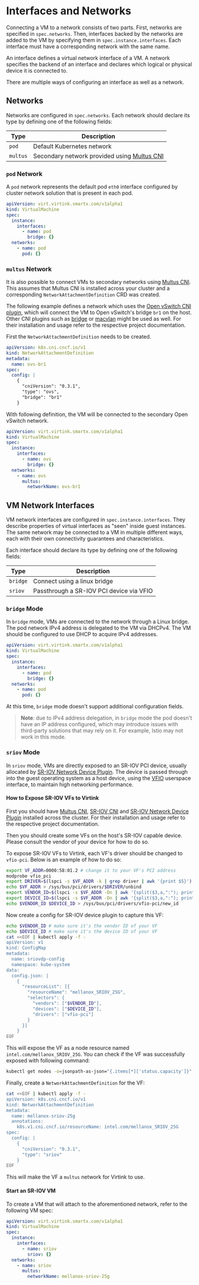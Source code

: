 # Interfaces and Networks

Connecting a VM to a network consists of two parts. First, networks are specified in `spec.networks`. Then, interfaces backed by the networks are added to the VM by specifying them in `spec.instance.interfaces`. Each interface must have a corresponding network with the same name.

An interface defines a virtual network interface of a VM. A network specifies the backend of an interface and declares which logical or physical device it is connected to.

There are multiple ways of configuring an interface as well as a network.

## Networks

Networks are configured in `spec.networks`. Each network should declare its type by defining one of the following fields:

| Type     | Description                                                                                       |
| -------- | ------------------------------------------------------------------------------------------------- |
| `pod`    | Default Kubernetes network                                                                        |
| `multus` | Secondary network provided using [Multus CNI](https://github.com/k8snetworkplumbingwg/multus-cni) |

### `pod` Network

A `pod` network represents the default pod `eth0` interface configured by cluster network solution that is present in each pod.

```yaml
apiVersion: virt.virtink.smartx.com/v1alpha1
kind: VirtualMachine
spec:
  instance:
    interfaces:
      - name: pod
        bridge: {}
  networks:
    - name: pod
      pod: {}
```

### `multus` Network

It is also possible to connect VMs to secondary networks using [Multus CNI](https://github.com/k8snetworkplumbingwg/multus-cni). This assumes that Multus CNI is installed across your cluster and a corresponding `NetworkAttachmentDefinition` CRD was created.

The following example defines a network which uses the [Open vSwitch CNI plugin](https://github.com/k8snetworkplumbingwg/ovs-cni), which will connect the VM to Open vSwitch's bridge `br1` on the host. Other CNI plugins such as [bridge](https://www.cni.dev/plugins/current/main/bridge/) or [macvlan](https://www.cni.dev/plugins/current/main/macvlan/) might be used as well. For their installation and usage refer to the respective project documentation.

First the `NetworkAttachmentDefinition` needs to be created.

```yaml
apiVersion: k8s.cni.cncf.io/v1
kind: NetworkAttachmentDefinition
metadata:
  name: ovs-br1
spec:
  config: |
    {
      "cniVersion": "0.3.1",
      "type": "ovs",
      "bridge": "br1"
    }
```

With following definition, the VM will be connected to the secondary Open vSwitch network.

```yaml
apiVersion: virt.virtink.smartx.com/v1alpha1
kind: VirtualMachine
spec:
  instance:
    interfaces:
      - name: ovs
        bridge: {}
  networks:
    - name: ovs
      multus:
        networkName: ovs-br1
```

## VM Network Interfaces

VM network interfaces are configured in `spec.instance.interfaces`. They describe properties of virtual interfaces as "seen" inside guest instances. The same network may be connected to a VM in multiple different ways, each with their own connectivity guarantees and characteristics.

Each interface should declare its type by defining one of the following fields:

| Type     | Description                              |
| -------- | ---------------------------------------- |
| `bridge` | Connect using a linux bridge             |
| `sriov`  | Passthrough a SR-IOV PCI device via VFIO |

### `bridge` Mode

In `bridge` mode, VMs are connected to the network through a Linux bridge. The pod network IPv4 address is delegated to the VM via DHCPv4. The VM should be configured to use DHCP to acquire IPv4 addresses.

```yaml
apiVersion: virt.virtink.smartx.com/v1alpha1
kind: VirtualMachine
spec:
  instance:
    interfaces:
      - name: pod
        bridge: {}
  networks:
    - name: pod
      pod: {}
```

At this time, `bridge` mode doesn't support additional configuration fields.

> **Note**: due to IPv4 address delegation, in `bridge` mode the pod doesn't have an IP address configured, which may introduce issues with third-party solutions that may rely on it. For example, Istio may not work in this mode.

### `sriov` Mode

In `sriov` mode, VMs are directly exposed to an SR-IOV PCI device, usually allocated by [SR-IOV Network Device Plugin](https://github.com/k8snetworkplumbingwg/sriov-network-device-plugin). The device is passed through into the guest operating system as a host device, using the [VFIO](https://www.kernel.org/doc/html/latest/driver-api/vfio.html#:~:text=The%20VFIO%20driver%20is%20an,non%2Dprivileged%2C%20userspace%20drivers.) userspace interface, to maintain high networking performance.

#### How to Expose SR-IOV VFs to Virtink

First you should have [Multus CNI](https://github.com/k8snetworkplumbingwg/multus-cni), [SR-IOV CNI](https://github.com/k8snetworkplumbingwg/sriov-cni) and [SR-IOV Network Device Plugin](https://github.com/k8snetworkplumbingwg/sriov-network-device-plugin) installed across the cluster. For their installation and usage refer to the respective project documentation.

Then you should create some VFs on the host's SR-IOV capable device. Please consult the vendor of your device for how to do so.

To expose SR-IOV VFs to Virtink, each VF's driver should be changed to `vfio-pci`. Below is an example of how to do so:

```bash
export VF_ADDR=0000:58:01.2 # change it to your VF's PCI address
modprobe vfio_pci
export DRIVER=$(lspci -s $VF_ADDR -k | grep driver | awk '{print $5}')
echo $VF_ADDR > /sys/bus/pci/drivers/$DRIVER/unbind
export VENDOR_ID=$(lspci -s $VF_ADDR -Dn | awk '{split($3,a,":"); print a[1]}')
export DEVICE_ID=$(lspci -s $VF_ADDR -Dn | awk '{split($3,a,":"); print a[2]}')
echo $VENDOR_ID $DEVICE_ID > /sys/bus/pci/drivers/vfio-pci/new_id
```

Now create a config for SR-IOV device plugin to capture this VF:

```bash
echo $VENDOR_ID # make sure it's the vendor ID of your VF
echo $DEVICE_ID # make sure it's the device ID of your VF
cat <<EOF | kubectl apply -f -
apiVersion: v1
kind: ConfigMap
metadata:
  name: sriovdp-config
  namespace: kube-system
data:
  config.json: |
    {
      "resourceList": [{
        "resourceName": "mellanox_SRIOV_25G",
        "selectors": {
          "vendors": ["$VENDOR_ID"],
          "devices": ["$DEVICE_ID"],
          "drivers": ["vfio-pci"]
        }
      }]
    }
EOF
```

This will expose the VF as a node resource named `intel.com/mellanox_SRIOV_25G`. You can check if the VF was successfully exposed with following command:

```bash
kubectl get nodes -o=jsonpath-as-json="{.items[*]['status.capacity']}" | grep mellanox_SRIOV_25G
```

Finally, create a `NetworkAttachmentDefinition` for the VF:

```bash
cat <<EOF | kubectl apply -f -
apiVersion: k8s.cni.cncf.io/v1
kind: NetworkAttachmentDefinition
metadata:
  name: mellanox-sriov-25g
  annotations:
    k8s.v1.cni.cncf.io/resourceName: intel.com/mellanox_SRIOV_25G
spec:
  config: |
    {
      "cniVersion": "0.3.1",
      "type": "sriov"
    }
EOF
```

This will make the VF a `multus` network for Virtink to use.

#### Start an SR-IOV VM

To create a VM that will attach to the aforementioned network, refer to the following VM spec:

```yaml
apiVersion: virt.virtink.smartx.com/v1alpha1
kind: VirtualMachine
spec:
  instance:
    interfaces:
      - name: sriov
        sriov: {}
  networks:
    - name: sriov
      multus:
        networkName: mellanox-sriov-25g
```
